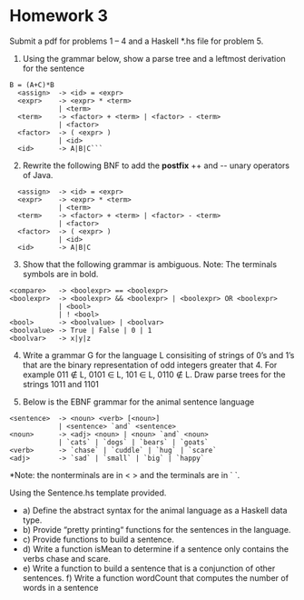 # Homework 3
Submit a pdf for problems 1 – 4 and a Haskell *.hs file for problem 5.

1. Using the grammar below, show a parse tree and a leftmost derivation for the sentence
```
B = (A+C)*B
  <assign>  -> <id> = <expr>
  <expr>    -> <expr> * <term>
            | <term>
  <term>    -> <factor> + <term> | <factor> - <term>
            | <factor>
  <factor>  -> ( <expr> )
            | <id>
  <id>      -> A|B|C```
```

2. Rewrite the following BNF to add the **postfix** ++ and -- unary operators of Java.
```
  <assign>  -> <id> = <expr>
  <expr>    -> <expr> * <term>
            | <term>
  <term>    -> <factor> + <term> | <factor> - <term>
            | <factor>
  <factor>  -> ( <expr> )
            | <id>
  <id>      -> A|B|C
```

3. Show that the following grammar is ambiguous. Note: The terminals symbols are in bold.
```
<compare>   -> <boolexpr> == <boolexpr>
<boolexpr>  -> <boolexpr> && <boolexpr> | <boolexpr> OR <boolexpr>
            | <bool>
            | ! <bool>
<bool>      -> <boolvalue> | <boolvar>
<boolvalue> -> True | False | 0 | 1
<boolvar>   -> x|y|z
```

4. Write a grammar G for the language L consisiting of strings of 0’s and 1’s that are the binary representation of odd integers greater that 4. For example 011 ∉ L, 0101 ∈ L, 101 ∈ L, 0110 ∉ L. Draw parse trees for the strings 1011 and 1101

5. Below is the EBNF grammar for the animal sentence language
```
<sentence>  -> <noun> <verb> [<noun>]
            | <sentence> `and` <sentence>
<noun>      -> <adj> <noun> | <noun> `and` <noun>
            | `cats` | `dogs` | `bears` | `goats`
<verb>      -> `chase` | `cuddle` | `hug` | `scare`
<adj>       -> `sad` | `small` | `big` | `happy`
```

*Note: the nonterminals are in < > and the terminals are in \` \`.

Using the Sentence.hs template provided.
- a) Define the abstract syntax for the animal language as a Haskell data type.
- b) Provide “pretty printing“ functions for the sentences in the language.
- c) Provide functions to build a sentence.
- d) Write a function isMean to determine if a sentence only contains the verbs chase and scare.
- e) Write a function to build a sentence that is a conjunction of other sentences. f) Write a function wordCount that computes the number of words in a sentence
